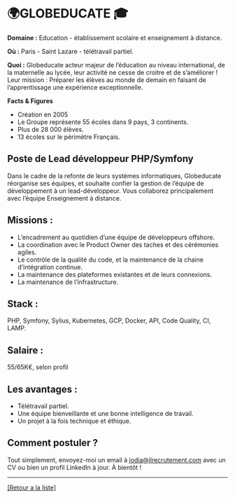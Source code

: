 # 🌍GLOBEDUCATE 🎓

**Domaine :** Education - établissement scolaire et enseignement à distance.  

**Où :** Paris - Saint Lazare - télétravail partiel. 

**Quoi :** Globeducate acteur majeur de l’éducation au niveau international, de la maternelle au lycée, leur activité ne cesse de croitre et de s’améliorer ! Leur mission : Préparer les élèves au monde de demain en faisant de l’apprentissage une expérience exceptionnelle.

**Facts & Figures** 

* Création en 2005 
* Le Groupe représente 55 écoles dans 9 pays, 3 continents. 
* Plus de 28 000 élèves. 
* 13 écoles sur le périmètre Français. 

## Poste de Lead développeur PHP/Symfony

Dans le cadre de la refonte de leurs systèmes informatiques, Globeducate réorganise ses équipes, et souhaite confier la gestion de l’équipe de développement à un lead-développeur. 
Vous collaborez principalement avec l’équipe Enseignement à distance.

## Missions :

* L’encadrement au quotidien d’une équipe de développeurs offshore.
* La coordination avec le Product Owner des taches et des cérémonies agiles.
* Le contrôle de la qualité du code, et la maintenance de la chaine d’intégration continue.
* La maintenance des plateformes existantes et de leurs connexions.
* La maintenance de l’infrastructure.

## Stack : 

PHP, Symfony, Sylius, Kubernetes, GCP, Docker, API, Code Quality, CI, LAMP.

## Salaire :

55/65K€, selon profil

## Les avantages :

* Télétravail partiel.
* Une équipe bienveillante et une bonne intelligence de travail. 
* Un projet à la fois technique et éthique. 

## Comment postuler ?

Tout simplement, envoyez-moi un email à jodia@jlrecrutement.com avec un CV ou bien un profil LinkedIn à jour. À bientôt ! 

----
<a href="https://github.com/jlondiche/job-board-php/blob/master/README.md">[Retour a la liste]</a>

